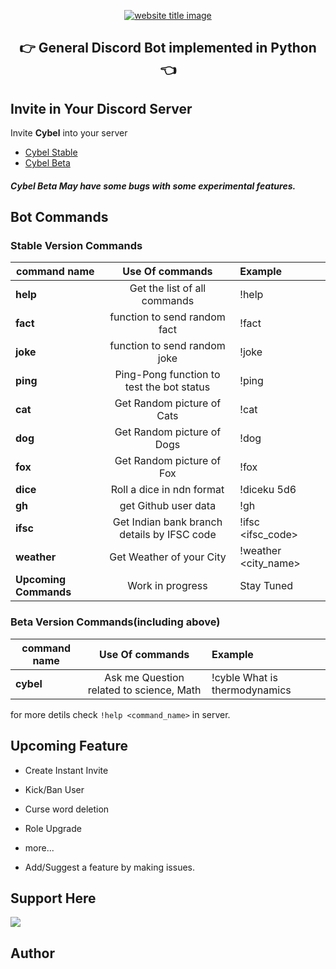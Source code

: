 <p align="center">
  <a href="https://py-contributors.github.io/awesomeScripts/"><img src="https://capsule-render.vercel.app/api?type=rect&color=ffdd00&height=100&section=header&text=Cybel&fontSize=80%&fontColor=ffffff" alt="website title image"></a>
  <h2 align="center">👉 General Discord Bot implemented in Python 👈</h2>
</p>

## Invite in Your Discord Server

Invite **Cybel** into your server 

- [Cybel Stable](https://discord.com/api/oauth2/authorize?client_id=832137823309004800&permissions=142337&scope=bot)
- [Cybel Beta](https://discord.com/api/oauth2/authorize?client_id=831918257166090250&permissions=142337&scope=bot)

##### **Cybel Beta** May have some bugs with some experimental features.

## Bot Commands

### Stable Version Commands

| command name          |               Use Of commands               | Example              |
| --------------------- | :-----------------------------------------: | :------------------- |
| **help**              |        Get the list of all commands         | !help                |
| **fact**              |        function to send random fact         | !fact                |
| **joke**              |        function to send random joke         | !joke                |
| **ping**              |  Ping-Pong function to test the bot status  | !ping                |
| **cat**               |         Get Random picture of Cats          | !cat                 |
| **dog**               |         Get Random picture of Dogs          | !dog                 |
| **fox**               |          Get Random picture of Fox          | !fox                 |
| **dice**              |          Roll a dice in ndn format          | !diceku 5d6          |
| **gh**                |            get Github user data             | !gh <username>       |
| **ifsc**              | Get Indian bank branch details by IFSC code | !ifsc <ifsc_code>    |
| **weather**           |          Get Weather of your City           | !weather <city_name> |
| **Upcoming Commands** |              Work in progress               | Stay Tuned           |

### Beta Version Commands(including above)

| command name |             Use Of commands              | Example                       |
| ------------ | :--------------------------------------: | :---------------------------- |
| **cybel**    | Ask me Question related to science, Math | !cyble What is thermodynamics |

for more detils check `!help <command_name>` in server.

## Upcoming Feature

- Create Instant Invite
- Kick/Ban User
- Curse word deletion
- Role Upgrade
- more...

- Add/Suggest a feature by making issues.

## Support Here

<a href="https://www.buymeacoffee.com/codeperfectplus"><img src="https://img.buymeacoffee.com/button-api/?text=Buy me a book&emoji=📖&slug=codeperfectplus&button_colour=FFDD00&font_colour=000000&font_family=Cookie&outline_colour=000000&coffee_colour=ffffff"></a>

## Author
